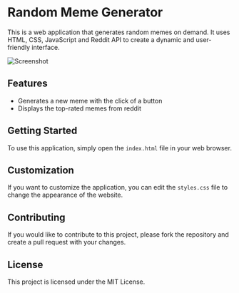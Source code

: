 # Random Meme Generator

This is a web application that generates random memes on demand. It uses HTML, CSS, JavaScript and Reddit API to create a dynamic and user-friendly interface.

![Screenshot](https://github.com/deep-poharkar/Front-End-Projects/blob/main/Projects/Meme%20Generator/Screenshot%202023-01-10%20at%208.24.15%20PM.png?raw=true)

## Features

- Generates a new meme with the click of a button
- Displays the top-rated memes from reddit

## Getting Started

To use this application, simply open the `index.html` file in your web browser.

## Customization

If you want to customize the application, you can edit the `styles.css` file to change the appearance of the website.

## Contributing

If you would like to contribute to this project, please fork the repository and create a pull request with your changes.

## License

This project is licensed under the MIT License.
